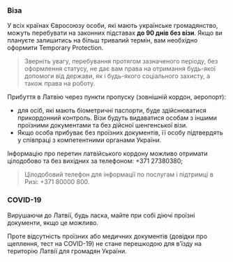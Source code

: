 ### Віза
У всіх країнах Євросоюзу особи, які мають українське громадянство, можуть перебувати на законних підставах **до 90 днів без візи**. Якщо ви плануєте залишитись на більш тривалий термін, вам необхідно оформити Temporary Protection.
>Зверніть увагу, перебування протягом зазначеного періоду, без оформлення статусу, не дає вам права на отримання будь-якої допомоги від держави, як і будь-якого соціального захисту, а також права на роботу.

Прибуття в Латвію через пункти пропуску (зовнішній кордон, аеропорт):
* для осіб, які мають біометричні паспорти, буде здійснюватися прикордонний контроль. Візи будуть видаватися особам з іншими проїзними документами та без дійсної шенгенської візи.
* Якщо особа прибуває без проїзних документів, її особу підтвердять у співпраці з компетентними органами України.

Інформацію про перетин латвійського кордону можливо отримати цілодобово та без вихідних за телефоном: +371 27380380;   
>Цілодобовий телефон для інформації по послугам і підтримці в Ризі: +371 80000 800.
### COVID-19
Вирушаючи до Латвії, будь ласка, майте при собі діючі проїзні документи, якщо це можливо.

Проте відсутність проїзних або медичних документів (довідки про щеплення, тест на COVID-19) не стане перешкодою для в’їзду на територію Латвії для громадян України.